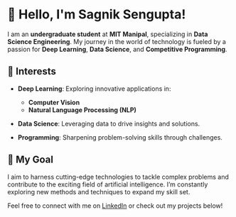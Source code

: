 # 👋 Hello, I'm Sagnik Sengupta!

I am an **undergraduate student** at **MIT Manipal**, specializing in **Data Science Engineering**. My journey in the world of technology is fueled by a passion for **Deep Learning**, **Data Science**, and **Competitive Programming**.

## 🌟 Interests

- **Deep Learning**: Exploring innovative applications in:
  - **Computer Vision**
  - **Natural Language Processing (NLP)**

- **Data Science**: Leveraging data to drive insights and solutions.

- **Programming**: Sharpening problem-solving skills through challenges.

## 🚀 My Goal

I aim to harness cutting-edge technologies to tackle complex problems and contribute to the exciting field of artificial intelligence. I’m constantly exploring new methods and techniques to expand my skill set.

Feel free to connect with me on [LinkedIn](https://www.linkedin.com/in/sagnik-sengupta123/) or check out my projects below!
